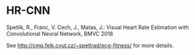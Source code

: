 # HR-CNN
Spetlik, R., Franc, V. Cech, J., Matas, J.: Visual Heart Rate Estimation with Convolutional Neural Network, BMVC 2018

See http://cmp.felk.cvut.cz/~spetlrad/ecg-fitness/ for more details.
